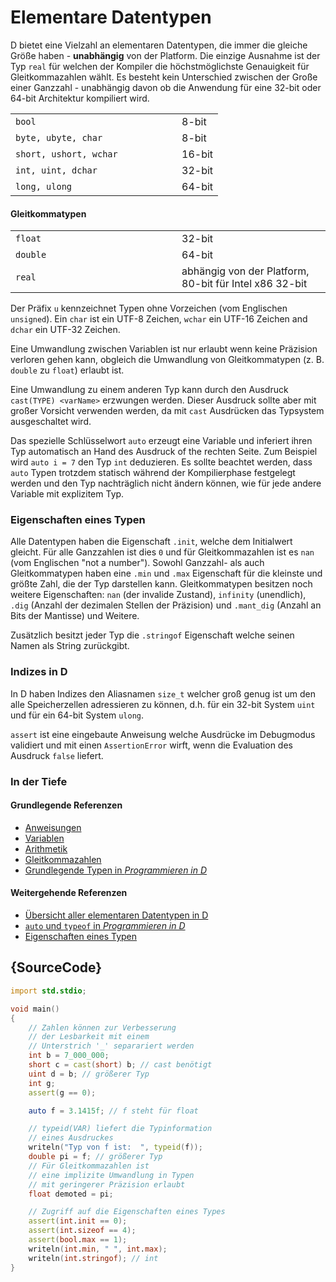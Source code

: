 # Elementare Datentypen

D bietet eine Vielzahl an elementaren Datentypen, die immer die gleiche Größe haben -
**unabhängig** von der Platform.
Die einzige Ausnahme ist der Typ `real` für welchen der Kompiler
die höchstmöglichste Genauigkeit für Gleitkommazahlen wählt.
Es besteht kein Unterschied zwischen der Große einer Ganzzahl - unabhängig davon
ob die Anwendung für eine 32-bit oder 64-bit Architektur kompiliert wird.

<table class="table table-hover">
<tr><td width="250px"><code class="prettyprint">bool</code></td> <td>8-bit</td></tr>
<tr><td><code class="prettyprint">byte, ubyte, char</code></td> <td>8-bit</td></tr>
<tr><td><code class="prettyprint">short, ushort, wchar</code></td> <td>16-bit</td></tr>
<tr><td><code class="prettyprint">int, uint, dchar</code></td> <td>32-bit</td></tr>
<tr><td><code class="prettyprint">long, ulong</code></td> <td>64-bit</td></tr>
</table>

#### Gleitkommatypen

<table class="table table-hover">
<tr><td width="250px"><code class="prettyprint">float</code></td> <td>32-bit</td></tr>
<tr><td><code class="prettyprint">double</code></td> <td>64-bit</td></tr>
<tr><td><code class="prettyprint">real</code></td> <td>abhängig von der Platform, 80-bit für Intel x86 32-bit</td></tr>
</table>

Der Präfix `u` kennzeichnet Typen ohne Vorzeichen (vom Englischen `unsigned`).
Ein `char` ist ein UTF-8 Zeichen, `wchar` ein UTF-16 Zeichen and `dchar`
ein UTF-32 Zeichen.

Eine Umwandlung zwischen Variablen ist nur erlaubt wenn keine Präzision verloren
gehen kann, obgleich die Umwandlung von Gleitkommatypen (z. B. `double` zu `float`)
erlaubt ist.

Eine Umwandlung zu einem anderen Typ kann durch den Ausdruck
`cast(TYPE) <varName>` erzwungen werden. Dieser Ausdruck sollte aber mit großer
Vorsicht verwenden werden, da mit `cast` Ausdrücken das Typsystem ausgeschaltet
wird.

Das spezielle Schlüsselwort `auto` erzeugt eine Variable und inferiert ihren Typ
automatisch an Hand des Ausdruck of the rechten Seite. Zum Beispiel wird
`auto i = 7` den Typ `int` deduzieren. Es sollte beachtet werden, dass `auto` Typen trotzdem
statisch während der Kompilierphase festgelegt werden und den Typ nachträglich nicht
ändern können, wie für jede andere Variable mit explizitem Typ.

### Eigenschaften eines Typen

Alle Datentypen haben die Eigenschaft `.init`, welche dem Initialwert gleicht.
Für alle Ganzzahlen ist dies `0` und für Gleitkommazahlen ist es `nan` (vom Englischen
"not a number"). Sowohl Ganzzahl- als auch Gleitkommatypen haben eine `.min` und
`.max` Eigenschaft für die kleinste und größte Zahl, die der Typ darstellen kann.
Gleitkommatypen besitzen noch weitere Eigenschaften: `nan` (der invalide Zustand),
`infinity` (unendlich), `.dig` (Anzahl der dezimalen Stellen der Präzision) und
`.mant_dig` (Anzahl an Bits der Mantisse) und Weitere.

Zusätzlich besitzt jeder Typ die `.stringof` Eigenschaft welche seinen Namen als
String zurückgibt.

### Indizes in D

In D haben Indizes den Aliasnamen `size_t` welcher groß genug ist um den alle
Speicherzellen adressieren zu können, d.h. für ein 32-bit System `uint` und für
ein 64-bit System `ulong`.

`assert` ist eine eingebaute Anweisung welche Ausdrücke im Debugmodus validiert
und mit einen `AssertionError` wirft, wenn die Evaluation des Ausdruck `false`
liefert.

### In der Tiefe

#### Grundlegende Referenzen

- [Anweisungen](http://ddili.org/ders/d.en/assignment.html)
- [Variablen](http://ddili.org/ders/d.en/variables.html)
- [Arithmetik](http://ddili.org/ders/d.en/arithmetic.html)
- [Gleitkommazahlen](http://ddili.org/ders/d.en/floating_point.html)
- [Grundlegende Typen in _Programmieren in D_](http://ddili.org/ders/d.en/types.html)

#### Weitergehende Referenzen

- [Übersicht aller elementaren Datentypen in D](https://dlang.org/spec/type.html)
- [`auto` und `typeof` in _Programmieren in D_](http://ddili.org/ders/d.en/auto_and_typeof.html)
- [Eigenschaften eines Typen](https://dlang.org/spec/property.html)

## {SourceCode}

```d
import std.stdio;

void main()
{
    // Zahlen können zur Verbesserung
    // der Lesbarkeit mit einem
    // Unterstrich '_' separariert werden
    int b = 7_000_000;
    short c = cast(short) b; // cast benötigt
    uint d = b; // größerer Typ
    int g;
    assert(g == 0);

    auto f = 3.1415f; // f steht für float

    // typeid(VAR) liefert die Typinformation
    // eines Ausdruckes
    writeln("Typ von f ist:  ", typeid(f));
    double pi = f; // größerer Typ
    // Für Gleitkommazahlen ist
    // eine implizite Umwandlung in Typen
    // mit geringerer Präzision erlaubt
    float demoted = pi;

    // Zugriff auf die Eigenschaften eines Types
    assert(int.init == 0);
    assert(int.sizeof == 4);
    assert(bool.max == 1);
    writeln(int.min, " ", int.max);
    writeln(int.stringof); // int
}
```
